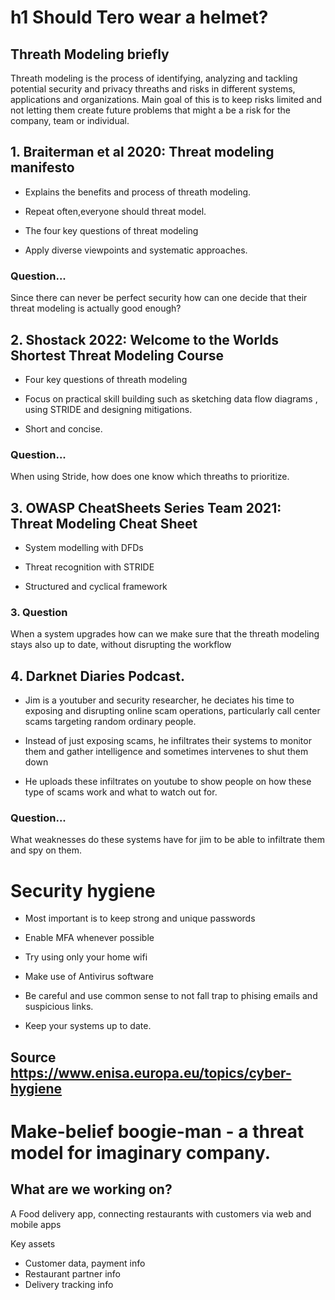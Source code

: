 # h1 Should Tero wear a helmet?


## Threath Modeling briefly

<p> Threath modeling is the process of identifying, analyzing and tackling potential security and privacy threaths and risks in different systems, applications and organizations. Main goal of this is to keep risks limited and not letting them create future problems that might a be a risk for the company, team or individual.</p>

## 1. Braiterman et al 2020: Threat modeling manifesto
- Explains the benefits and process of threath modeling.
  
- Repeat often,everyone should threat model.
  
- The four key questions of threat modeling
  
- Apply diverse viewpoints and systematic approaches.

### Question...

<p>Since there can never be perfect security how can one decide that their threat modeling is actually good enough?</p>

## 2. Shostack 2022: Welcome to the Worlds Shortest Threat Modeling Course

- Four key questions of threath modeling

- Focus on practical skill building such as sketching data flow diagrams , using STRIDE and designing mitigations.
  
- Short and concise.

### Question...

<p>When using Stride, how does one know which threaths to prioritize.</p>

## 3. OWASP CheatSheets Series Team 2021: Threat Modeling Cheat Sheet

- System modelling with DFDs
  
- Threat recognition with STRIDE

- Structured and cyclical framework

### 3. Question

<p>When a system upgrades how can we make sure that the threath modeling stays also up to date, without disrupting the workflow</p>

## 4.  Darknet Diaries Podcast.

- Jim is a youtuber and security researcher, he deciates his time to exposing and disrupting online scam operations, particularly call center scams targeting random ordinary people.

- Instead of just exposing scams, he infiltrates their systems to monitor them and gather intelligence and sometimes intervenes to shut them down

- He uploads these infiltrates on youtube to show people on how these type of scams work and what to watch out for.

### Question...

<p> What weaknesses do these systems have for jim to be able to infiltrate them and spy on them.</p>

# Security hygiene

- Most important is to keep strong and unique passwords
  
- Enable MFA whenever possible
  
- Try using only your home wifi
  
- Make use of Antivirus software
  
- Be careful and use common sense to not fall trap to phising emails and suspicious links.
  
- Keep your systems up to date.

## Source https://www.enisa.europa.eu/topics/cyber-hygiene

# Make-belief boogie-man - a threat model for imaginary company.

## What are we working on?
<p> A Food delivery app, connecting restaurants with customers via web and mobile apps</p>

<P>Key assets</P>

- Customer data, payment info
- Restaurant partner info
- Delivery tracking info

